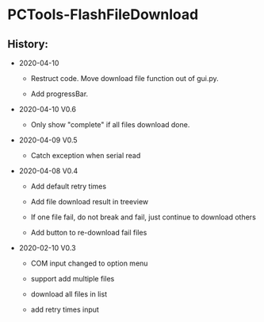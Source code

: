 # PCTools-FlashFileDownload
 
History:
--------
* 2020-04-10

	* Restruct code. Move download file function out of gui.py.
	
	* Add progressBar.
	

* 2020-04-10 V0.6

	* Only show "complete" if all files download done.
	

* 2020-04-09 V0.5

	* Catch exception when serial read
	

* 2020-04-08 V0.4
	
	* Add default retry times
	
	* Add file download result in treeview
	
	* If one file fail, do not break and fail, just continue to download others
	
	* Add button to re-download fail files
	

* 2020-02-10 V0.3
	
	* COM input changed to option menu
	
	* support add multiple files
	
	* download all files in list
	
	* add retry times input
